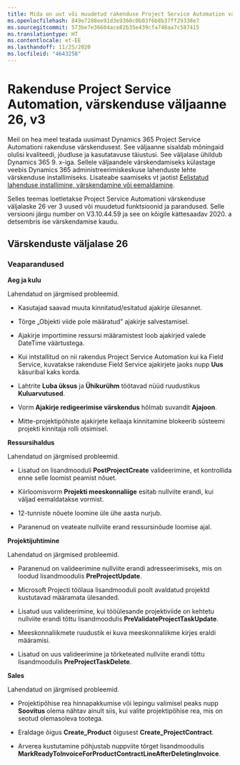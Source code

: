 ```yaml
---
title: Mida on uut või muudetud rakenduse Project Service Automation värskenduse väljaandes 26, V3
ms.openlocfilehash: 849e7288ee91d3e9360c0b03f6b8b37ff29338e7
ms.sourcegitcommit: 573be7e36604ace82b35e439cfa748aa7c587415
ms.translationtype: HT
ms.contentlocale: et-EE
ms.lasthandoff: 11/25/2020
ms.locfileid: "4643258"
---
```

<a name="project-service-automation-update-release-26-v3"></a>Rakenduse Project Service Automation, värskenduse väljaanne 26, v3
================================================

Meil on hea meel teatada uusimast Dynamics 365 Project Service Automationi rakenduse värskendusest. See väljaanne sisaldab mõningaid olulisi kvaliteedi, jõudluse ja kasutatavuse täiustusi. See väljalase ühildub Dynamics 365 9. x-iga. Sellele väljaandele värskendamiseks külastage veebis Dynamics 365 administreerimiskeskuse lahenduste lehte värskenduse installimiseks. Lisateabe saamiseks vt jaotist [Eelistatud lahenduse installimine, värskendamine või eemaldamine](https://docs.microsoft.com/power-platform/admin/install-remove-preferred-solution).

Selles teemas loetletakse Project Service Automationi värskenduse väljalaske 26 ver 3 uused või muudetud funktsioonid ja parandused. Selle versiooni järgu number on V3.10.44.59 ja see on kõigile kättesaadav 2020. a detsembris ise värskendamise kaudu.

<a name="update-release-26"></a>Värskenduste väljalase 26
-----------------

### <a name="bug-fixes"></a>Veaparandused

**Aeg ja kulu**

Lahendatud on järgmised probleemid.

-   Kasutajad saavad muuta kinnitatud/esitatud ajakirje ülesannet.

-   Tõrge „Objekti viide pole määratud” ajakirje salvestamisel.

-   Ajakirje importimine ressursi määramistest loob ajakirjed valede DateTime väärtustega.

-   Kui intstallitud on nii rakendus Project Service Automation kui ka Field Service, kuvatakse rakenduse Field Service ajakirjete jaoks nupp **Uus** käsuribal kaks korda.

-   Lahtrite **Luba üksus** ja **Ühikurühm** töötavad nüüd ruudustikus **Kuluarvutused**.

-   Vorm **Ajakirje redigeerimise värskendus** hõlmab suvandit **Ajajoon**.

-   Mitte-projektipõhiste ajakirjete kellaaja kinnitamine blokeerib süsteemi projekti kinnitaja rolli otsimisel.

**Ressursihaldus**

Lahendatud on järgmised probleemid.

-   Lisatud on lisandmooduli **PostProjectCreate** valideerimine, et kontrollida enne selle loomist peamist nõuet.

-   Kiirloomisvorm **Projekti meeskonnaliige** esitab nullviite erandi, kui väljad eemaldatakse vormist.

-   12-tunniste nõuete loomine üle ühe aasta nurjub.

-   Paranenud on veateate nullviite erand ressursinõude loomise ajal.

**Projektijuhtimine**

Lahendatud on järgmised probleemid.

-   Paranenud on valideerimine nullviite erandi adresseerimiseks, mis on loodud lisandmoodulis **PreProjectUpdate**.

-   Microsoft Projecti töölaua lisandmooduli poolt avaldatud projektd kustutavad määramata ülesanded.

-   Lisatud uus valideerimine, kui tööülesande projektiviide on kehtetu nullviite erandi tõttu lisandmoodulis **PreValidateProjectTaskUpdate**.

-   Meeskonnaliikmete ruudustik ei kuva meeskonnaliikme kirjes eraldi määramisi.

-   Lisatud on uus valideerimine ja tõrketeated nullviite erandi tõttu lisandmoodulis **PreProjectTaskDelete**.

**Sales**

Lahendatud on järgmised probleemid.

-   Projektipõhise rea hinnapakkumise või lepingu valimisel peaks nupp **Soovitus** olema nähtav ainult siis, kui valite projektipõhise rea, mis on seotud olemasoleva tootega.

-   Eraldage õigus **Create_Product** õigusest **Create_ProjectContract**.

-   Arverea kustutamine põhjustab nuppviite tõrget lisandmoodulis **MarkReadyToInvoiceForProductContractLineAfterDeletingInvoice**.
